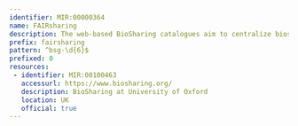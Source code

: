 ```yaml
---
identifier: MIR:00000364
name: FAIRsharing
description: The web-based BioSharing catalogues aim to centralize bioscience data policies, reporting standards and links to other related portals. This collection references bioinformatics data exchange standards, which includes 'Reporting Guidelines', Format Specifications and Terminologies.
prefix: fairsharing
pattern: ^bsg-\d{6}$
prefixed: 0
resources:
 - identifier: MIR:00100463
   accessurl: https://www.biosharing.org/
   description: BioSharing at University of Oxford
   location: UK
   official: true
---
```

